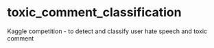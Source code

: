 # toxic_comment_classification
Kaggle competition - to detect and classify user hate speech and toxic comment 

